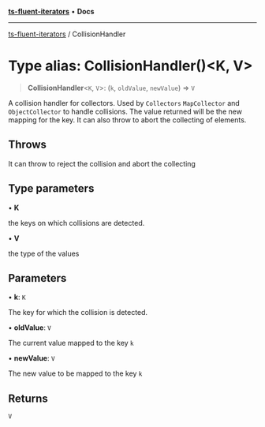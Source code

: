[**ts-fluent-iterators**](../README.md) • **Docs**

---

[ts-fluent-iterators](../README.md) / CollisionHandler

# Type alias: CollisionHandler()\<K, V\>

> **CollisionHandler**\<`K`, `V`\>: (`k`, `oldValue`, `newValue`) => `V`

A collision handler for collectors. Used by `Collectors` `MapCollector` and `ObjectCollector` to handle collisions.
The value returned will be the new mapping for the key. It can also throw to abort the collecting of elements.

## Throws

It can throw to reject the collision and abort the collecting

## Type parameters

• **K**

the keys on which collisions are detected.

• **V**

the type of the values

## Parameters

• **k**: `K`

The key for which the collision is detected.

• **oldValue**: `V`

The current value mapped to the key `k`

• **newValue**: `V`

The new value to be mapped to the key `k`

## Returns

`V`
